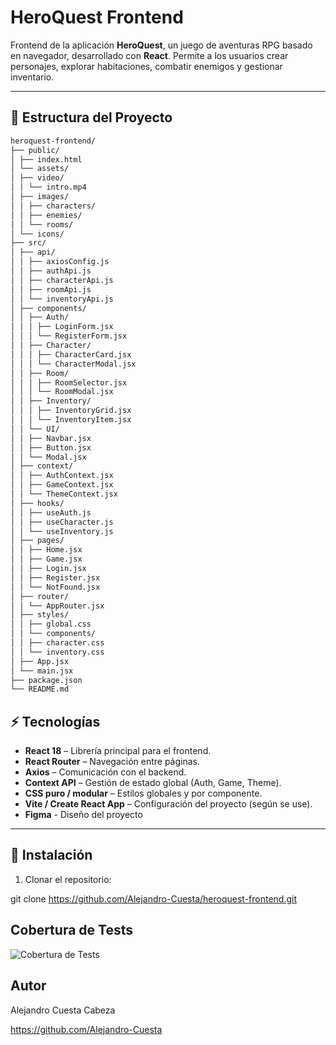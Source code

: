 # HeroQuest Frontend

Frontend de la aplicación **HeroQuest**, un juego de aventuras RPG basado en navegador, desarrollado con **React**. Permite a los usuarios crear personajes, explorar habitaciones, combatir enemigos y gestionar inventario.

---

## 📂 Estructura del Proyecto
```bash
heroquest-frontend/
├── public/
│ ├── index.html
│ └── assets/
│ ├── video/
│ │ └── intro.mp4
│ ├── images/
│ │ ├── characters/
│ │ ├── enemies/
│ │ └── rooms/
│ └── icons/
├── src/
│ ├── api/
│ │ ├── axiosConfig.js
│ │ ├── authApi.js
│ │ ├── characterApi.js
│ │ ├── roomApi.js
│ │ └── inventoryApi.js
│ ├── components/
│ │ ├── Auth/
│ │ │ ├── LoginForm.jsx
│ │ │ └── RegisterForm.jsx
│ │ ├── Character/
│ │ │ ├── CharacterCard.jsx
│ │ │ └── CharacterModal.jsx
│ │ ├── Room/
│ │ │ ├── RoomSelector.jsx
│ │ │ └── RoomModal.jsx
│ │ ├── Inventory/
│ │ │ ├── InventoryGrid.jsx
│ │ │ └── InventoryItem.jsx
│ │ └── UI/
│ │ ├── Navbar.jsx
│ │ ├── Button.jsx
│ │ └── Modal.jsx
│ ├── context/
│ │ ├── AuthContext.jsx
│ │ ├── GameContext.jsx
│ │ └── ThemeContext.jsx
│ ├── hooks/
│ │ ├── useAuth.js
│ │ ├── useCharacter.js
│ │ └── useInventory.js
│ ├── pages/
│ │ ├── Home.jsx
│ │ ├── Game.jsx
│ │ ├── Login.jsx
│ │ ├── Register.jsx
│ │ └── NotFound.jsx
│ ├── router/
│ │ └── AppRouter.jsx
│ ├── styles/
│ │ ├── global.css
│ │ └── components/
│ │ ├── character.css
│ │ └── inventory.css
│ ├── App.jsx
│ └── main.jsx
├── package.json
└── README.md
```


## ⚡ Tecnologías

- **React 18** – Librería principal para el frontend.
- **React Router** – Navegación entre páginas.
- **Axios** – Comunicación con el backend.
- **Context API** – Gestión de estado global (Auth, Game, Theme).
- **CSS puro / modular** – Estilos globales y por componente.
- **Vite / Create React App** – Configuración del proyecto (según se use).
- **Figma** - Diseño del proyecto
---



## 🚀 Instalación

1. Clonar el repositorio:


git clone https://github.com/Alejandro-Cuesta/heroquest-frontend.git



##  Cobertura de Tests
![Cobertura de Tests](./public/assets/Cobertura.png)



##  Autor

Alejandro Cuesta Cabeza

https://github.com/Alejandro-Cuesta